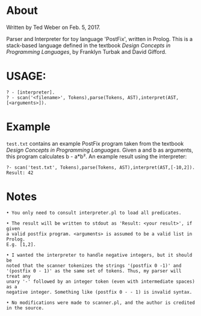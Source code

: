 # About

Written by Ted Weber on Feb. 5, 2017.

Parser and Interpreter for toy language 'PostFix', written in Prolog. This is a
stack-based language defined in the textbook _Design Concepts in Programming
Languages_, by Franklyn Turbak and David Gifford.  

# USAGE:  
```
? - [interpreter].  
? - scan('<filename>', Tokens),parse(Tokens, AST),interpret(AST,[<arguments>]).  
```

# Example

`test.txt` contains an example PostFix program taken from the textbook _Design
Concepts in Programming Languages_. Given a and b as arguments, this program
calculates b - a*b². An example result using the interpreter:

```
?- scan('test.txt', Tokens),parse(Tokens, AST),interpret(AST,[-10,2]).       
Result: 42

```

# Notes <br>
	• You only need to consult interpreter.pl to load all predicates.  
	
	• The result will be written to stdout as 'Result: <your result>', if given
    a valid postfix program. <arguments> is assumed to be a valid list in Prolog. 
    E.g. [1,2].  
	
	• I wanted the interpreter to handle negative integers, but it should be
    noted that the scanner tokenizes the strings '(postfix 0 -1)' and 
    '(postfix 0 - 1)' as the same set of tokens. Thus, my parser will treat any 
    unary '-' followed by an integer token (even with intermediate spaces) as a 
    negative integer. Something like (postfix 0 - - 1) is invalid syntax.  
    
    • No modifications were made to scanner.pl, and the author is credited in the source.  

